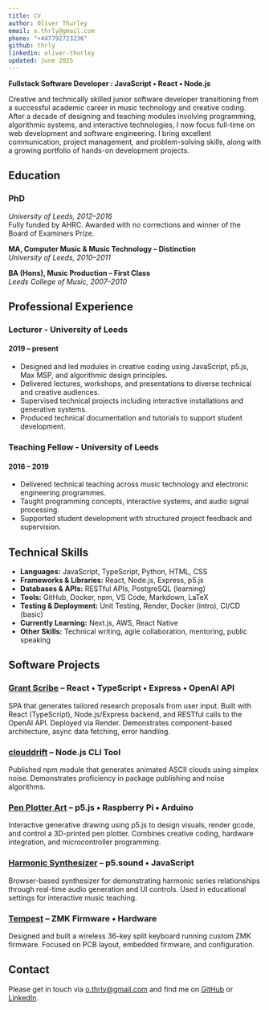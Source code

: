 ```yaml
---
title: CV
author: Oliver Thurley
email: o.thrly@gmail.com
phone: "+447792723236"
github: thrly
linkedin: oliver-thurley
updated: June 2025
---
```


**Fullstack Software Developer : JavaScript • React • Node.js**

Creative and technically skilled junior software developer transitioning from a successful academic career in music technology and creative coding. After a decade of designing and teaching modules involving programming, algorithmic systems, and interactive technologies, I now focus full-time on web development and software engineering. I bring excellent communication, project management, and problem-solving skills, along with a growing portfolio of hands-on development projects.

## Education

### PhD

_University of Leeds, 2012–2016_  
Fully funded by AHRC. Awarded with no corrections and winner of the Board of Examiners Prize.

**MA, Computer Music & Music Technology – Distinction**  
_University of Leeds, 2010–2011_

**BA (Hons), Music Production – First Class**  
_Leeds College of Music, 2007–2010_

## Professional Experience

### Lecturer - University of Leeds

#### 2019 – present

- Designed and led modules in creative coding using JavaScript, p5.js, Max MSP, and algorithmic design principles.
- Delivered lectures, workshops, and presentations to diverse technical and creative audiences.
- Supervised technical projects including interactive installations and generative systems.
- Produced technical documentation and tutorials to support student development.

### Teaching Fellow - University of Leeds

#### 2016 – 2019

- Delivered technical teaching across music technology and electronic engineering programmes.
- Taught programming concepts, interactive systems, and audio signal processing.
- Supported student development with structured project feedback and supervision.

## Technical Skills

- **Languages:** JavaScript, TypeScript, Python, HTML, CSS
- **Frameworks & Libraries:** React, Node.js, Express, p5.js
- **Databases & APIs:** RESTful APIs, PostgreSQL (learning)
- **Tools:** GitHub, Docker, npm, VS Code, Markdown, LaTeX
- **Testing & Deployment:** Unit Testing, Render, Docker (intro), CI/CD (basic)
- **Currently Learning:** Next.js, AWS, React Native
- **Other Skills:** Technical writing, agile collaboration, mentoring, public speaking

## Software Projects

### [Grant Scribe](https://github.com/thrly/grant-scribe) – React • TypeScript • Express • OpenAI API

SPA that generates tailored research proposals from user input. Built with React (TypeScript), Node.js/Express backend, and RESTful calls to the OpenAI API. Deployed via Render. Demonstrates component-based architecture, async data fetching, error handling.

### [clouddrift](https://github.com/thrly/clouddrift) – Node.js CLI Tool

Published npm module that generates animated ASCII clouds using simplex noise. Demonstrates proficiency in package publishing and noise algorithms.

### [Pen Plotter Art](https://github.com/thrly/pen-plotter-art) – p5.js • Raspberry Pi • Arduino

Interactive generative drawing using p5.js to design visuals, render gcode, and control a 3D-printed pen plotter. Combines creative coding, hardware integration, and microcontroller programming.

### [Harmonic Synthesizer](https://github.com/thrly/harmonic-synth) – p5.sound • JavaScript

Browser-based synthesizer for demonstrating harmonic series relationships through real-time audio generation and UI controls. Used in educational settings for interactive music teaching.

### [Tempest](https://github.com/thrly/tempest-keyboard) – ZMK Firmware • Hardware

Designed and built a wireless 36-key split keyboard running custom ZMK firmware. Focused on PCB layout, embedded firmware, and configuration.

## Contact

Please get in touch via [o.thrly@gmail.com](mailto:o.thrly@gmail.com) and find me on [GitHub](https://github.com/thrly) or [LinkedIn](https://www.linkedin.com/in/oliver-thurley).
